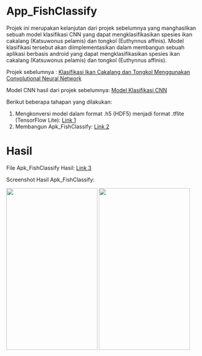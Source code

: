 # App_FishClassify
Projek ini merupakan kelanjutan dari projek sebelumnya yang manghasilkan sebuah model klasifikasi CNN yang dapat mengklasifikasikan spesies ikan cakalang (Katsuwonus pelamis) dan tongkol (Euthynnus affinis). Model klasifikasi tersebut akan diimplementasikan dalam membangun sebuah aplikasi berbasis android yang dapat mengklasifikasikan spesies ikan cakalang (Katsuwonus pelamis) dan tongkol (Euthynnus affinis).

Projek sebelumnya : [Klasifikasi Ikan Cakalang dan Tongkol Menggunakan Convolutional Neural Network](https://github.com/wellifan-14/fish-classification)

Model CNN hasil dari projek sebelumnya: [Model Klasifikasi CNN](https://drive.google.com/file/d/1bRxdTIKUDV2ftIRmJncvCGtePHzolU_w/view?usp=drive_link)



Berikut beberapa tahapan yang dilakukan:
1. Mengkonversi model dalam format .h5 (HDF5) menjadi format .tflite (TensorFlow Lite): [Link 1](https://drive.google.com/file/d/1cH1t6s_iiZ7o318MauUWxLudSiMimNb6/view?usp=drive_link)
2. Membangun Apk_FishClassify: [Link 2](https://drive.google.com/drive/folders/1-7vVZr6yc-btgsdsL8s9_AO127h1YS5h?usp=drive_link)

# Hasil
File Apk_FishClassify Hasil: [Link 3](https://drive.google.com/file/d/1glZVLBwRDRpGcVYGKkXi8pn6gD2Hw-Rl/view?usp=drive_link)

 Screenshot Hasil Apk_FishClassify:

 <kbd><img src="https://github.com/wellifan-14/App_FishClassify/blob/4a78a44e894310c98cd1abe4997350bacacea3c7/Screenshot_20240327-142201.jpg" width="240" height="427"></kbd>  <kbd><img src="https://github.com/wellifan-14/App_FishClassify/blob/4a78a44e894310c98cd1abe4997350bacacea3c7/Screenshot_20240327-142243.jpg" width="240" height="427"></kbd>
